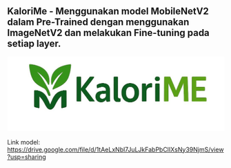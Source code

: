 ## KaloriMe - Menggunakan model MobileNetV2 dalam Pre-Trained dengan menggunakan ImageNetV2 dan melakukan Fine-tuning pada setiap layer.

![alt text](./logo/kalori.jpg)<br>  




Link model: https://drive.google.com/file/d/1tAeLxNbl7JuLJkFabPbClIXsNy39NjmS/view?usp=sharing
